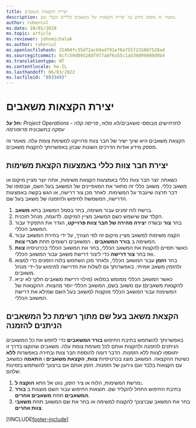 ```yaml
---
title: יצירת הקצאות משאבים
description: מאמר זה מספק מידע על יצירת הקצאות של משאבים כלליים ובעלי שם.
author: ruhercul
ms.date: 10/01/2020
ms.topic: article
ms.reviewer: johnmichalak
ms.author: ruhercul
ms.openlocfilehash: 31404fc35d72acb9ad791ef8a755f23108f528ad
ms.sourcegitcommit: 6cfc50d89528df977a8f6a55c1ad39d99800d9b4
ms.translationtype: HT
ms.contentlocale: he-IL
ms.lasthandoff: 06/03/2022
ms.locfileid: "8933493"
---
```

# <a name="create-resource-assignments"></a>יצירת הקצאות משאבים

_**חל על:** Project Operations לתרחישים מבוססי משאבים/לא מלאי, פריסה קלה - עסקה בחשבונית פרופורמה_


הקצאת משאבים היא שיוך ישיר של חבר צוות פרוייקט למשימת צומת עלה. מאמר זה מספק מידע אודות הדרכים השונות שבהן באפשרותך להקצות משאבים.

## <a name="create-a-generic-team-member-through-task-assignment"></a>יצירת חבר צוות כללי באמצעות הקצאת משימות


כשאתה יוצר חבר צוות כללי באמצעות הקצאת משימות, אתה יוצר מציין מיקום או משאב כללי. משאב כללי זה מתאר את המאפיינים של המשאב בעל השם, שבסופו של דבר תרצה שיעבוד על המשימות. לאחר מכן צור דרישה, או הגש בקשה באמצעות הדרישה, המשמשת לחיפוש ולהזמנה של משאב בעל שם.

1. ברשת לוח זמנים עבור משימה, בחר בסמל המשאב בתא **משאב**.
2. הקלד שם שישמש כשם המשאב מציין המיקום. לדוגמה, מנהל תוכנית.
3. בחר **צור** ובשדה **יצירה מהירה של חבר צוות פרוייקט**, הגדר את התפקיד עבור המשאב הכללי.
4. הקצה משימות למשאב מציין מיקום זה לפי הצורך, על ידי בחירת המשאב עבור המשימה ב **בורר המשאבים** . המשאבים רשומים תחת **חברי צוות**.
5. כאשר תסיים להקצות את המשאב הכללי, בחר את המשאב הכללי בכרטיסיה **צוות** ואז בחר **צור דרישה** כדי ליצור דרישת משאב עבור המשאב הכללי.
6. בחר **הזמן** עבור המשאב הכללי, ולאחר מכן השתמש בלוח הזמנים כדי למצוא ולהזמין משאב אמיתי. באפשרותך גם לשלוח את הדרישה למימוש על-ידי מנהל משאבים.
7. כאשר המשאב הכללי ממומש במלואו (מילוי דרישת משאבים חלקי לא יביא להקצאת משאבים) עם משאב בשם, המשאב הכללי יוסר מהצוות. ההקצאות של המשימות עבור המשאב הכללי מוקצות למשאב בעל השם שמילא את דרישת המשאב הכללי.

## <a name="assign-a-named-resource-from-the-list-of-all-bookable-resources"></a>הקצאת משאב בעל שם מתוך רשימת כל המשאבים הניתנים להזמנה

באפשרותך להשתמש בתיבת החיפוש **בורר המשאבים** כדי לחפש את כל המשאבים הניתנים להזמנה ולהקצות אותם לכל משימת צומת עלה. משאבים שהוקצו בדרך זו יתווספו לצוות ללא הזמנות. הדבר דומה להוספת חבר צוות ובחירה באפשרות **ללא** כשיטת ההקצאה. המשאב מוצג בכרטיסיות **צוות**, **הקצאת משאבים** ו **התאמה** כמשאב עם הקצאות בלבד ועם גירעון של הזמנות. הזמן אותם אם ברצונך להשתמש בזמינות שלהם.

1. מרשת המשימות, הלוח או ציר הזמן, נווט אל התא **הוקצה ל:**.
2. בתיבת החיפוש התחל להקליד שם. תוצאות החיפוש עבור השם מוצגות ב **בורר המשאבים** תחת **משאבים אחרים**.
3. בחר את המשאב שברצונך להקצות למשימה או בחר את שם המשאב תחת **משאבי צוות אחרים**.


[!INCLUDE[footer-include](../includes/footer-banner.md)]